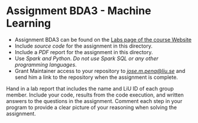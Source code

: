 # Assignment BDA3 - Machine Learning
* Assignment BDA3 can be found on the [Labs page of the course Website](https://www.ida.liu.se/~732A54/lab/index.en.shtml)
* Include *source code* for the assignment in this directory.
* Include a *PDF* report for the assignment in this directory.
* Use *Spark and Python*. *Do not use Spark SQL or any other programming languages*.
* Grant Maintainer access to your repository to *jose.m.pena@liu.se* and send him a link to the repository when the assignment is complete.

Hand in a lab report that includes the name and LiU ID of each group member. 
Include your code, results from the code execution, and written answers to the questions in the assignment. Comment each step in your program to provide a clear picture of your reasoning when solving the assignment.

